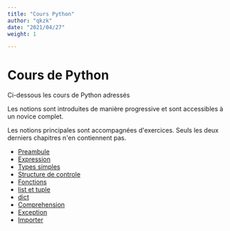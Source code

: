 ```yaml
---
title: "Cours Python"
author: "qkzk"
date: "2021/04/27"
weight: 1

---
```


# Cours de Python

Ci-dessous les cours de Python adressés

Les notions sont introduites de manière progressive et sont accessibles à un
novice complet.

Les notions principales sont accompagnées d'exercices. Seuls les deux derniers
chapitres n'en contiennent pas.

* [Preambule](00_preambule)
* [Expression](01_expression)
* [Types simples](02_types_simples)
* [Structure de controle](03_structure_controle)
* [Fonctions](04_fonctions)
* [list et tuple](05_list_tuple)
* [dict](06_dict)
* [Comprehension](07_comprehension)
* [Exception](08_exception)
* [Importer](09_importer)


